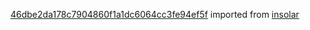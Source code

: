 [46dbe2da178c7904860f1a1dc6064cc3fe94ef5f](https://github.com/insolar/insolar/commit/46dbe2da178c7904860f1a1dc6064cc3fe94ef5f) imported from [insolar](https://github.com/insolar/insolar)
